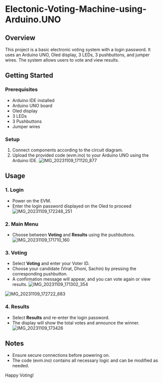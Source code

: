 # Electonic-Voting-Machine-using-Arduino.UNO


## Overview
This project is a basic electronic voting system with a login password. It uses an Arduino UNO, Oled display, 3 LEDs, 3 pushbuttons, and jumper wires. The system allows users to vote and view results.

## Getting Started

### Prerequisites
- Arduino IDE installed
- Arduino UNO board
- Oled display
- 3 LEDs
- 3 Pushbuttons
- Jumper wires

### Setup
1. Connect components according to the circuit diagram.
2. Upload the provided code (evm.ino) to your Arduino UNO using the Arduino IDE.
![IMG_20231109_171120_877](https://github.com/user-attachments/assets/ed227d2c-78a8-4740-89c8-e8b0265a9734)


## Usage

### 1. Login
- Power on the EVM.
- Enter the login password displayed on the Oled to proceed
![IMG_20231109_172248_251](https://github.com/user-attachments/assets/717eaad6-299e-461e-bc7e-085a1408d088)



### 2. Main Menu
- Choose between **Voting** and **Results** using the pushbuttons.
  ![IMG_20231109_171710_160](https://github.com/user-attachments/assets/d8fe9318-2d08-4000-8540-6a09ad89b9e7)


### 3. Voting
- Select **Voting** and enter your Voter ID.
- Choose your candidate (Virat, Dhoni, Sachin) by pressing the corresponding pushbutton.
- A confirmation message will appear, and you can vote again or view results.
![IMG_20231109_171302_354](https://github.com/user-attachments/assets/ac6a4cd6-5577-4af7-8136-816e7b4f1e86)

![IMG_20231109_172722_683](https://github.com/user-attachments/assets/58101ae5-86e3-4914-b806-48b70273cb0a)


### 4. Results
- Select **Results** and re-enter the login password.
- The display will show the total votes and announce the winner.
![IMG_20231109_173426](https://github.com/user-attachments/assets/a2013636-d079-4d2c-9282-fc26936ec749)

## Notes
- Ensure secure connections before powering on.
- The code (evm.ino) contains all necessary logic and can be modified as needed.

Happy Voting!
